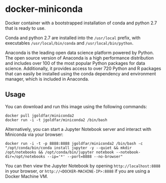 # docker-miniconda

Docker container with a bootstrapped installation of conda and python 2.7 that is ready to use.

Conda and python 2.7 are installed into the `/usr/local` prefix, with executables `/usr/local/bin/conda` and `/usr/local/bin/python`.

Anaconda is the leading open data science platform powered by Python. The open source version of Anaconda is a high performance distribution and includes over 100 of the most popular Python packages for data science. Additionally, it provides access to over 720 Python and R packages that can easily be installed using the conda dependency and environment manager, which is included in Anaconda.

Usage
-----

You can download and run this image using the following commands:

    docker pull jgoldfar/miniconda2
    docker run -i -t jgoldfar/miniconda2 /bin/bash

Alternatively, you can start a Jupyter Notebook server and interact with Miniconda via your browser:

    docker run -i -t -p 8888:8888 jgoldfar/miniconda2 /bin/bash -c "/opt/conda/bin/conda install jupyter -y --quiet && mkdir /opt/notebooks && /opt/conda/bin/jupyter notebook --notebook-dir=/opt/notebooks --ip='*' --port=8888 --no-browser"

You can then view the Jupyter Notebook by opening `http://localhost:8888` in your browser, or `http://<DOCKER-MACHINE-IP>:8888` if you are using a Docker Machine VM.
